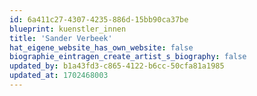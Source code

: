```yaml
---
id: 6a411c27-4307-4235-886d-15bb90ca37be
blueprint: kuenstler_innen
title: 'Sander Verbeek'
hat_eigene_website_has_own_website: false
biographie_eintragen_create_artist_s_biography: false
updated_by: b1a43fd3-c865-4122-b6cc-50cfa81a1985
updated_at: 1702468003
---
```

